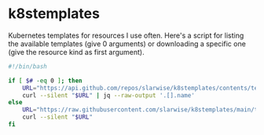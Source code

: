 # k8stemplates

Kubernetes templates for resources I use often. Here's a script for listing the
available templates (give 0 arguments) or downloading a specific one (give the
resource kind as first argument).

```sh
#!/bin/bash

if [ $# -eq 0 ]; then
    URL="https://api.github.com/repos/slarwise/k8stemplates/contents/templates"
    curl --silent "$URL" | jq --raw-output '.[].name'
else
    URL="https://raw.githubusercontent.com/slarwise/k8stemplates/main/templates/${1}.yaml"
    curl --silent "$URL"
fi
```
